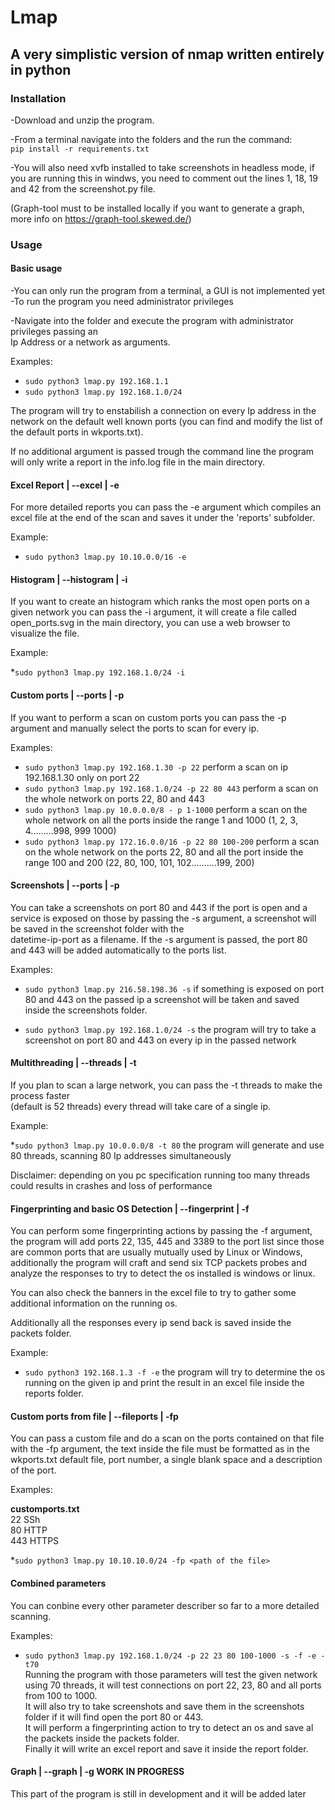  Lmap
 =======
 
A very simplistic version of nmap written entirely in python
------
  
 ### Installation
 
 -Download and unzip the program.
 
 -From a terminal navigate into the folders and the run the command:  
 `pip install -r requirements.txt`
 
 -You will also need xvfb installed to take screenshots in headless mode, if you are running this in windws,
 you need to comment out the lines 1, 18, 19 and 42 from the screenshot.py file.
 
  (Graph-tool must to be installed locally if you want to generate a graph,   
  more info on https://graph-tool.skewed.de/)
  
 ### Usage 
 #### Basic usage
  -You can only run the program from a terminal, a GUI is not implemented yet  
  -To run the program you need administrator privileges
  
  -Navigate into the folder and execute the program with administrator privileges passing an   
    Ip Address or a network as arguments.
  
  Examples:
  
  * `sudo python3 lmap.py 192.168.1.1` 
  * `sudo python3 lmap.py 192.168.1.0/24`
  
  The program will try to enstabilish a connection on every Ip address in the network on the default well known
  ports (you can find and modify the list of the default ports in wkports.txt).  
  
  If no additional argument is passed trough the command line the program will only write a report in the 
  info.log file in the main directory.  
  #### Excel Report | --excel | -e
  For more detailed reports you can pass the -e argument which compiles an excel file at the end of the scan
  and saves it under the 'reports' subfolder.
  
  Example:
  
  * `sudo python3 lmap.py 10.10.0.0/16 -e`
  
  #### Histogram | --histogram | -i
  If you want to create an histogram which ranks the most open ports on a given network you can pass the -i
  argument, it will create a file called open_ports.svg in the main directory, you can use a web browser to
  visualize the file.
  
  Example:
  
  *`sudo python3 lmap.py 192.168.1.0/24 -i` 
  
  #### Custom ports | --ports | -p
  
  If you want to perform a scan on custom ports you can pass the -p argument and manually select the ports 
  to scan for every ip.
  
  Examples:
  
  * `sudo python3 lmap.py 192.168.1.30 -p 22` perform a scan on ip 192.168.1.30 only on port 22
  * `sudo python3 lmap.py 192.168.1.0/24 -p 22 80 443` perform a scan on the whole network on ports 22, 
  80 and 443
  * `sudo python3 lmap.py 10.0.0.0/8 - p 1-1000` perform a scan on the whole network on all the ports 
  inside the range 1 and 1000 (1, 2, 3, 4.........998, 999 1000)
  * `sudo python3 lmap.py 172.16.0.0/16 -p 22 80 100-200` perform a scan on the whole network on the ports
  22, 80 and all the port inside the range 100 and 200 (22, 80, 100, 101, 102..........199, 200) 
  
  #### Screenshots | --ports | -p
  
  You can take a screenshots on port 80 and 443 if the port is open and a service is exposed on those 
  by passing the -s argument, a screenshot will be saved in the screenshot folder with the  
  datetime-ip-port as a filename.
  If the -s argument is passed, the port 80 and 443 will be added automatically to the ports list.
  
  Examples:
  
  * `sudo python3 lmap.py 216.58.198.36 -s` if something is exposed on port 80 and 443 on the passed ip a screenshot will 
  be taken and saved inside the screenshots folder.
  
  * `sudo python3 lmap.py 192.168.1.0/24 -s` the program will try to take a screenshot on port 80 and 443 on
  every ip in the passed network
  
  #### Multithreading | --threads | -t

If you plan to scan a large network, you can pass the -t threads to make the process faster  
(default is 52 threads) every thread will take care of a single ip.

Example:

*`sudo python3 lmap.py 10.0.0.0/8 -t 80` the program will generate and use 80 threads, scanning 80 Ip 
addresses simultaneously

Disclaimer: depending on you pc specification running too many threads could results in crashes and loss
of performance 

#### Fingerprinting and basic OS Detection | --fingerprint | -f

You can perform some fingerprinting actions by passing the -f argument, the program will add ports 
22, 135, 445 and 3389 to the port list since those are common ports that are usually mutually used by 
Linux or Windows, additionally the program will craft and send six TCP packets probes and analyze the 
responses to try to detect the os installed is windows or linux.

You can also check the banners in the excel file to try to gather some additional information on the running 
os.

Additionally all the responses every ip send back is saved inside the packets folder.

Example:

* `sudo python3 192.168.1.3 -f -e` the program will try to determine the os running on the given ip and
print the result in an excel file inside the reports folder.

#### Custom ports from file | --fileports | -fp 

You can pass a custom file and do a scan on the ports contained on that file with the -fp argument,
the text inside the file must be formatted as in the wkports.txt default file, port number, a single blank space 
and a description of the port.

Examples:  

**customports.txt**  
22 SSh  
80 HTTP  
443 HTTPS  

*`sudo python3 lmap.py 10.10.10.0/24 -fp <path of the file>`

#### Combined parameters

You can conbine every other parameter describer so far to a more detailed scanning.

Examples:

* `sudo python3 lmap.py 192.168.1.0/24 -p 22 23 80 100-1000 -s -f -e -t70`   
Running the program with those parameters will test the given network using 70 threads, it will test connections on port 22, 23, 80 and all ports from 100 to 1000.  
It will also try to take screenshots and save them in the screenshots folder if it will find open the port 80 or 443.  
It will perform a fingerprinting action to try to detect an os and save al the packets inside the packets folder.  
Finally it will write an excel report and save it inside the report folder.


#### Graph | --graph | -g WORK IN PROGRESS 
This part of the program is still in development and it will be added later
  
 
 
